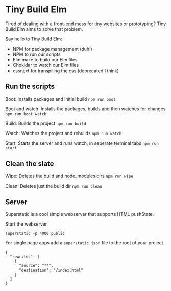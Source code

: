 # Tiny Build Elm

Tired of dealing with a front-end mess for tiny websites or prototyping? Tiny Build Elm aims to solve that problem.

Say hello to Tiny Build Elm:

- NPM for package management (duh!)
- NPM to run our scripts
- Elm make to build our Elm files
- Chokidar to watch our Elm files
- cssnext for transpiling the css (deprecated I think)

## Run the scripts

Boot: Installs packages and initial build ```npm run boot```

Boot and watch: Installs the packages, builds and then watches for changes ```npm run boot:watch```

Build: Builds the project ```npm run build```

Watch: Watches the project and rebuilds ```npm run watch```

Start: Starts the server and runs watch, in seperate terminal tabs  ```npm run start```

## Clean the slate

Wipe: Deletes the build and node_modules dirs ```npm run wipe```

Clean: Deletes just the build dir ```npm run clean```

## Server

Superstatic is a cool simple webserver that supports HTML pushState.

Start the webserver.

```superstatic -p 4000 public```

For single page apps add a ```superstatic.json``` file to the root of your project.

```
{
  "rewrites": [
    {
      "source": "**",
      "destination": "/index.html"
    }
  ]
}
```
